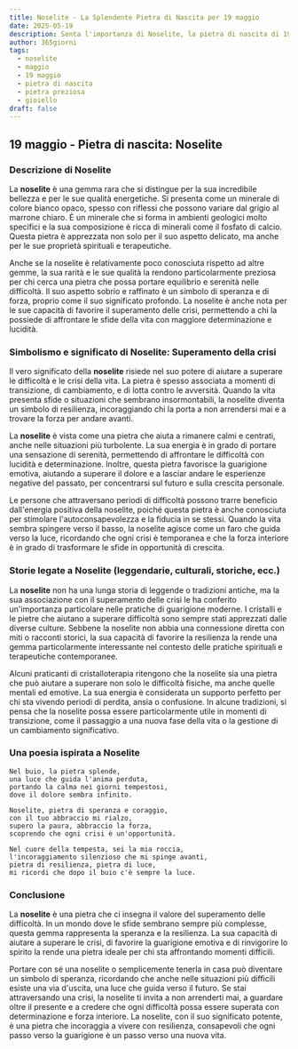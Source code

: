 ```yaml
---
title: Noselite - La Splendente Pietra di Nascita per 19 maggio
date: 2025-05-19
description: Senta l'importanza di Noselite, la pietra di nascita di 19 maggio che simboleggia Superamento della crisi. Lasci che la sua bellezza e il suo significato illuminino la sua giornata.
author: 365giorni
tags:
  - noselite
  - maggio
  - 19 maggio
  - pietra di nascita
  - pietra preziosa
  - gioiello
draft: false
---
```




## 19 maggio - Pietra di nascita: Noselite

### Descrizione di Noselite

La **noselite** è una gemma rara che si distingue per la sua incredibile bellezza e per le sue qualità energetiche. Si presenta come un minerale di colore bianco opaco, spesso con riflessi che possono variare dal grigio al marrone chiaro. È un minerale che si forma in ambienti geologici molto specifici e la sua composizione è ricca di minerali come il fosfato di calcio. Questa pietra è apprezzata non solo per il suo aspetto delicato, ma anche per le sue proprietà spirituali e terapeutiche.

Anche se la noselite è relativamente poco conosciuta rispetto ad altre gemme, la sua rarità e le sue qualità la rendono particolarmente preziosa per chi cerca una pietra che possa portare equilibrio e serenità nelle difficoltà. Il suo aspetto sobrio e raffinato è un simbolo di speranza e di forza, proprio come il suo significato profondo. La noselite è anche nota per le sue capacità di favorire il superamento delle crisi, permettendo a chi la possiede di affrontare le sfide della vita con maggiore determinazione e lucidità.

### Simbolismo e significato di Noselite: Superamento della crisi

Il vero significato della **noselite** risiede nel suo potere di aiutare a superare le difficoltà e le crisi della vita. La pietra è spesso associata a momenti di transizione, di cambiamento, e di lotta contro le avversità. Quando la vita presenta sfide o situazioni che sembrano insormontabili, la noselite diventa un simbolo di resilienza, incoraggiando chi la porta a non arrendersi mai e a trovare la forza per andare avanti.

La **noselite** è vista come una pietra che aiuta a rimanere calmi e centrati, anche nelle situazioni più turbolente. La sua energia è in grado di portare una sensazione di serenità, permettendo di affrontare le difficoltà con lucidità e determinazione. Inoltre, questa pietra favorisce la guarigione emotiva, aiutando a superare il dolore e a lasciar andare le esperienze negative del passato, per concentrarsi sul futuro e sulla crescita personale.

Le persone che attraversano periodi di difficoltà possono trarre beneficio dall'energia positiva della noselite, poiché questa pietra è anche conosciuta per stimolare l'autoconsapevolezza e la fiducia in se stessi. Quando la vita sembra spingere verso il basso, la noselite agisce come un faro che guida verso la luce, ricordando che ogni crisi è temporanea e che la forza interiore è in grado di trasformare le sfide in opportunità di crescita.

### Storie legate a Noselite (leggendarie, culturali, storiche, ecc.)

La **noselite** non ha una lunga storia di leggende o tradizioni antiche, ma la sua associazione con il superamento delle crisi le ha conferito un'importanza particolare nelle pratiche di guarigione moderne. I cristalli e le pietre che aiutano a superare difficoltà sono sempre stati apprezzati dalle diverse culture. Sebbene la noselite non abbia una connessione diretta con miti o racconti storici, la sua capacità di favorire la resilienza la rende una gemma particolarmente interessante nel contesto delle pratiche spirituali e terapeutiche contemporanee.

Alcuni praticanti di cristalloterapia ritengono che la noselite sia una pietra che può aiutare a superare non solo le difficoltà fisiche, ma anche quelle mentali ed emotive. La sua energia è considerata un supporto perfetto per chi sta vivendo periodi di perdita, ansia o confusione. In alcune tradizioni, si pensa che la noselite possa essere particolarmente utile in momenti di transizione, come il passaggio a una nuova fase della vita o la gestione di un cambiamento significativo.

### Una poesia ispirata a Noselite

```
Nel buio, la pietra splende,
una luce che guida l'anima perduta,
portando la calma nei giorni tempestosi,
dove il dolore sembra infinito.

Noselite, pietra di speranza e coraggio,
con il tuo abbraccio mi rialzo,
supero la paura, abbraccio la forza,
scoprendo che ogni crisi è un'opportunità.

Nel cuore della tempesta, sei la mia roccia,
l'incoraggiamento silenzioso che mi spinge avanti,
pietra di resilienza, pietra di luce,
mi ricordi che dopo il buio c'è sempre la luce.
```

### Conclusione

La **noselite** è una pietra che ci insegna il valore del superamento delle difficoltà. In un mondo dove le sfide sembrano sempre più complesse, questa gemma rappresenta la speranza e la resilienza. La sua capacità di aiutare a superare le crisi, di favorire la guarigione emotiva e di rinvigorire lo spirito la rende una pietra ideale per chi sta affrontando momenti difficili.

Portare con sé una noselite o semplicemente tenerla in casa può diventare un simbolo di speranza, ricordando che anche nelle situazioni più difficili esiste una via d'uscita, una luce che guida verso il futuro. Se stai attraversando una crisi, la noselite ti invita a non arrenderti mai, a guardare oltre il presente e a credere che ogni difficoltà possa essere superata con determinazione e forza interiore. La noselite, con il suo significato potente, è una pietra che incoraggia a vivere con resilienza, consapevoli che ogni passo verso la guarigione è un passo verso una nuova vita.